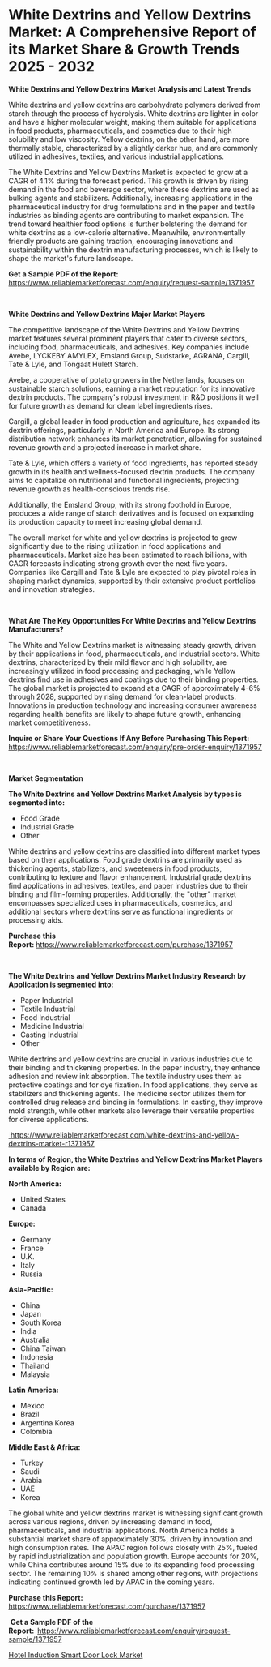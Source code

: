<p><h1>White Dextrins and Yellow Dextrins Market: A Comprehensive Report of its Market Share & Growth Trends 2025 - 2032</h1></p><p><strong>White Dextrins and Yellow Dextrins Market Analysis and Latest Trends</strong></p>
<p><p>White dextrins and yellow dextrins are carbohydrate polymers derived from starch through the process of hydrolysis. White dextrins are lighter in color and have a higher molecular weight, making them suitable for applications in food products, pharmaceuticals, and cosmetics due to their high solubility and low viscosity. Yellow dextrins, on the other hand, are more thermally stable, characterized by a slightly darker hue, and are commonly utilized in adhesives, textiles, and various industrial applications.</p><p>The White Dextrins and Yellow Dextrins Market is expected to grow at a CAGR of 4.1% during the forecast period. This growth is driven by rising demand in the food and beverage sector, where these dextrins are used as bulking agents and stabilizers. Additionally, increasing applications in the pharmaceutical industry for drug formulations and in the paper and textile industries as binding agents are contributing to market expansion. The trend toward healthier food options is further bolstering the demand for white dextrins as a low-calorie alternative. Meanwhile, environmentally friendly products are gaining traction, encouraging innovations and sustainability within the dextrin manufacturing processes, which is likely to shape the market's future landscape.</p></p>
<p><strong>Get a Sample PDF of the Report:&nbsp;</strong> <a href="https://www.reliablemarketforecast.com/enquiry/request-sample/1371957?utm_campaign=3029&utm_medium=2&utm_source=Github&utm_content=ia&utm_term=22032025&utm_id=white-dextrins-and-yellow-dextrins">https://www.reliablemarketforecast.com/enquiry/request-sample/1371957</a></p>
<p>&nbsp;</p>
<p><strong>White Dextrins and Yellow Dextrins Major Market Players</strong></p>
<p><p>The competitive landscape of the White Dextrins and Yellow Dextrins market features several prominent players that cater to diverse sectors, including food, pharmaceuticals, and adhesives. Key companies include Avebe, LYCKEBY AMYLEX, Emsland Group, Sudstarke, AGRANA, Cargill, Tate & Lyle, and Tongaat Hulett Starch. </p><p>Avebe, a cooperative of potato growers in the Netherlands, focuses on sustainable starch solutions, earning a market reputation for its innovative dextrin products. The company's robust investment in R&D positions it well for future growth as demand for clean label ingredients rises. </p><p>Cargill, a global leader in food production and agriculture, has expanded its dextrin offerings, particularly in North America and Europe. Its strong distribution network enhances its market penetration, allowing for sustained revenue growth and a projected increase in market share.</p><p>Tate & Lyle, which offers a variety of food ingredients, has reported steady growth in its health and wellness-focused dextrin products. The company aims to capitalize on nutritional and functional ingredients, projecting revenue growth as health-conscious trends rise. </p><p>Additionally, the Emsland Group, with its strong foothold in Europe, produces a wide range of starch derivatives and is focused on expanding its production capacity to meet increasing global demand. </p><p>The overall market for white and yellow dextrins is projected to grow significantly due to the rising utilization in food applications and pharmaceuticals. Market size has been estimated to reach billions, with CAGR forecasts indicating strong growth over the next five years. Companies like Cargill and Tate & Lyle are expected to play pivotal roles in shaping market dynamics, supported by their extensive product portfolios and innovation strategies.</p></p>
<p>&nbsp;</p>
<p><strong>What Are The Key Opportunities For White Dextrins and Yellow Dextrins Manufacturers?</strong></p>
<p><p>The White and Yellow Dextrins market is witnessing steady growth, driven by their applications in food, pharmaceuticals, and industrial sectors. White dextrins, characterized by their mild flavor and high solubility, are increasingly utilized in food processing and packaging, while Yellow dextrins find use in adhesives and coatings due to their binding properties. The global market is projected to expand at a CAGR of approximately 4-6% through 2028, supported by rising demand for clean-label products. Innovations in production technology and increasing consumer awareness regarding health benefits are likely to shape future growth, enhancing market competitiveness.</p></p>
<p><strong>Inquire or Share Your Questions If Any Before Purchasing This Report:</strong> <a href="https://www.reliablemarketforecast.com/enquiry/pre-order-enquiry/1371957?utm_campaign=3029&utm_medium=2&utm_source=Github&utm_content=ia&utm_term=22032025&utm_id=white-dextrins-and-yellow-dextrins">https://www.reliablemarketforecast.com/enquiry/pre-order-enquiry/1371957</a></p>
<p>&nbsp;</p>
<p><strong>Market Segmentation</strong></p>
<p><strong>The White Dextrins and Yellow Dextrins Market Analysis by types is segmented into:</strong></p>
<p><ul><li>Food Grade</li><li>Industrial Grade</li><li>Other</li></ul></p>
<p><p>White dextrins and yellow dextrins are classified into different market types based on their applications. Food grade dextrins are primarily used as thickening agents, stabilizers, and sweeteners in food products, contributing to texture and flavor enhancement. Industrial grade dextrins find applications in adhesives, textiles, and paper industries due to their binding and film-forming properties. Additionally, the "other" market encompasses specialized uses in pharmaceuticals, cosmetics, and additional sectors where dextrins serve as functional ingredients or processing aids.</p></p>
<p><strong>Purchase this Report:&nbsp;</strong><a href="https://www.reliablemarketforecast.com/purchase/1371957?utm_campaign=3029&utm_medium=2&utm_source=Github&utm_content=ia&utm_term=22032025&utm_id=white-dextrins-and-yellow-dextrins">https://www.reliablemarketforecast.com/purchase/1371957</a></p>
<p>&nbsp;</p>
<p><strong>The White Dextrins and Yellow Dextrins Market Industry Research by Application is segmented into:</strong></p>
<p><ul><li>Paper Industrial</li><li>Textile Industrial</li><li>Food Industrial</li><li>Medicine Industrial</li><li>Casting Industrial</li><li>Other</li></ul></p>
<p><p>White dextrins and yellow dextrins are crucial in various industries due to their binding and thickening properties. In the paper industry, they enhance adhesion and review ink absorption. The textile industry uses them as protective coatings and for dye fixation. In food applications, they serve as stabilizers and thickening agents. The medicine sector utilizes them for controlled drug release and binding in formulations. In casting, they improve mold strength, while other markets also leverage their versatile properties for diverse applications.</p></p>
<p><a href="https://www.reliablemarketforecast.com/white-dextrins-and-yellow-dextrins-market-r1371957?utm_campaign=3029&utm_medium=2&utm_source=Github&utm_content=ia&utm_term=22032025&utm_id=white-dextrins-and-yellow-dextrins">&nbsp;https://www.reliablemarketforecast.com/white-dextrins-and-yellow-dextrins-market-r1371957</a></p>
<p><strong>In terms of Region, the White Dextrins and Yellow Dextrins Market Players available by Region are:</strong></p>
<p>
    <p> <strong> North America: </strong>
        <ul>
            <li>United States</li>
            <li>Canada</li>
        </ul>
        </p> 
    <p> <strong> Europe: </strong>
        <ul>
            <li>Germany</li>
            <li>France</li>
            <li>U.K.</li>
            <li>Italy</li>
            <li>Russia</li>
        </ul>
        </p> 
    <p> <strong> Asia-Pacific: </strong>
        <ul>
            <li>China</li>
            <li>Japan</li>
            <li>South Korea</li>
            <li>India</li>
            <li>Australia</li>
            <li>China Taiwan</li>
            <li>Indonesia</li>
            <li>Thailand</li>
            <li>Malaysia</li>
        </ul>
        </p> 
    <p> <strong> Latin America: </strong>
        <ul>
            <li>Mexico</li>
            <li>Brazil</li>
            <li>Argentina Korea</li>
            <li>Colombia</li>
        </ul>
        </p> 
    <p> <strong> Middle East & Africa: </strong>
        <ul>
            <li>Turkey</li>
            <li>Saudi</li>
            <li>Arabia</li>
            <li>UAE</li>
            <li>Korea</li>
        </ul>
    </p>
    </p>
<p><p>The global white and yellow dextrins market is witnessing significant growth across various regions, driven by increasing demand in food, pharmaceuticals, and industrial applications. North America holds a substantial market share of approximately 30%, driven by innovation and high consumption rates. The APAC region follows closely with 25%, fueled by rapid industrialization and population growth. Europe accounts for 20%, while China contributes around 15% due to its expanding food processing sector. The remaining 10% is shared among other regions, with projections indicating continued growth led by APAC in the coming years.</p></p>
<p><strong>Purchase this Report: </strong><a href="https://www.reliablemarketforecast.com/purchase/1371957?utm_campaign=3029&utm_medium=2&utm_source=Github&utm_content=ia&utm_term=22032025&utm_id=white-dextrins-and-yellow-dextrins">https://www.reliablemarketforecast.com/purchase/1371957</a></p>
<p>&nbsp;<strong>Get a Sample PDF of the Report:&nbsp;&nbsp;</strong><a href="https://www.reliablemarketforecast.com/enquiry/request-sample/1371957?utm_campaign=3029&utm_medium=2&utm_source=Github&utm_content=ia&utm_term=22032025&utm_id=white-dextrins-and-yellow-dextrins">https://www.reliablemarketforecast.com/enquiry/request-sample/1371957</a></p>
<p><strong></strong></p>
<p><p><a href="https://github.com/denbelnmer50/Market-Research-Report-List-1/blob/main/hotel-induction-smart-door-lock-market.md?utm_campaign=3029&utm_medium=2&utm_source=Github&utm_content=ia&utm_term=22032025&utm_id=white-dextrins-and-yellow-dextrins">Hotel Induction Smart Door Lock Market</a></p></p>